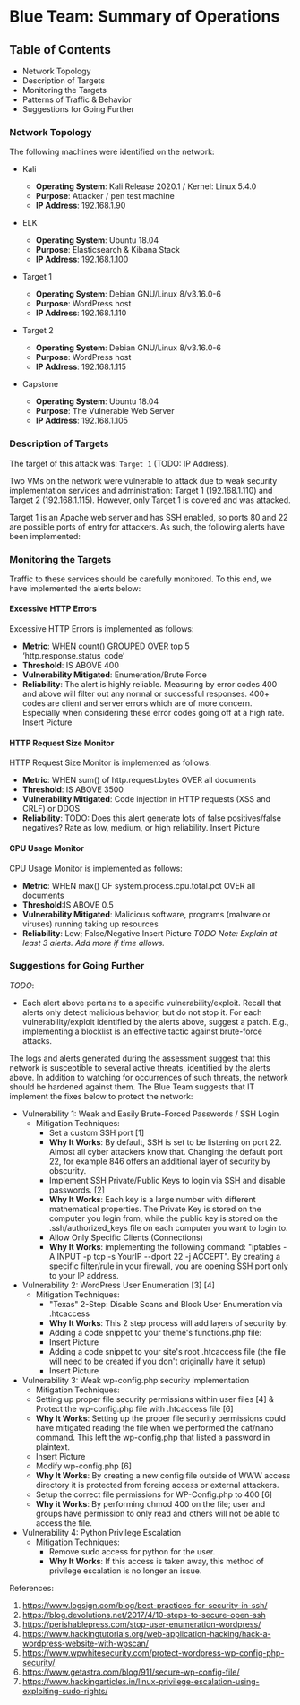 # Blue Team: Summary of Operations

## Table of Contents
- Network Topology
- Description of Targets
- Monitoring the Targets
- Patterns of Traffic & Behavior
- Suggestions for Going Further

### Network Topology


The following machines were identified on the network:

- Kali
  - **Operating System**: Kali Release 2020.1 / Kernel: Linux 5.4.0
  - **Purpose**: Attacker / pen test machine
  - **IP Address**: 192.168.1.90

- ELK
  - **Operating System**: Ubuntu 18.04
  - **Purpose**: Elasticsearch & Kibana Stack
  - **IP Address**: 192.168.1.100

- Target 1
  - **Operating System**: Debian GNU/Linux 8/v3.16.0-6
  - **Purpose**: WordPress host
  - **IP Address**: 192.168.1.110

- Target 2
  - **Operating System**: Debian GNU/Linux 8/v3.16.0-6
  - **Purpose**: WordPress host
  - **IP Address**: 192.168.1.115

- Capstone
  - **Operating System**: Ubuntu 18.04
  - **Purpose**: The Vulnerable Web Server
  - **IP Address**: 192.168.1.105


### Description of Targets

The target of this attack was: `Target 1` (TODO: IP Address).

Two VMs on the network were vulnerable to attack due to weak security implementation services and administration: Target 1 (192.168.1.110) and Target 2 (192.168.1.115). However, only Target 1 is covered and was attacked.

Target 1 is an Apache web server and has SSH enabled, so ports 80 and 22 are possible ports of entry for attackers. As such, the following alerts have been implemented:

### Monitoring the Targets

Traffic to these services should be carefully monitored. To this end, we have implemented the alerts below:

#### Excessive HTTP Errors

Excessive HTTP Errors is implemented as follows:
  - **Metric**: 
    WHEN count() GROUPED OVER top 5 ‘http.response.status_code’
  - **Threshold**: IS ABOVE 400
  - **Vulnerability Mitigated**: Enumeration/Brute Force
  - **Reliability**: The alert is highly reliable. Measuring by error codes 400 and above will filter out any normal or successful responses. 400+ codes are client and server errors which are of more concern. Especially when considering these error codes going off at a high rate.
Insert Picture


#### HTTP Request Size Monitor
HTTP Request Size Monitor is implemented as follows:
  - **Metric**: WHEN sum() of http.request.bytes OVER all documents
  - **Threshold**: IS ABOVE 3500
  - **Vulnerability Mitigated**: Code injection in HTTP requests (XSS and CRLF) or DDOS
  - **Reliability**: TODO: Does this alert generate lots of false positives/false negatives? Rate as low, medium, or high reliability.
Insert Picture

#### CPU Usage Monitor
CPU Usage Monitor is implemented as follows:
  - **Metric**: WHEN max() OF system.process.cpu.total.pct OVER all documents
  - **Threshold**:IS ABOVE 0.5
  - **Vulnerability Mitigated**: Malicious software, programs (malware or viruses) running taking up resources
  - **Reliability**: Low; False/Negative
Insert Picture
_TODO Note: Explain at least 3 alerts. Add more if time allows._

### Suggestions for Going Further
_TODO_: 
- Each alert above pertains to a specific vulnerability/exploit. Recall that alerts only detect malicious behavior, but do not stop it. For each vulnerability/exploit identified by the alerts above, suggest a patch. E.g., implementing a blocklist is an effective tactic against brute-force attacks.

The logs and alerts generated during the assessment suggest that this network is susceptible to several active threats, identified by the alerts above. In addition to watching for occurrences of such threats, the network should be hardened against them. The Blue Team suggests that IT implement the fixes below to protect the network:
- Vulnerability 1: Weak and Easily Brute-Forced Passwords / SSH Login
  - Mitigation Techniques:
    - Set a custom SSH port [1]
    - **Why It Works**: By default,  SSH is set to be listening on port 22. Almost all cyber attackers know that. Changing the default port 22, for example 846 offers an additional layer of security by obscurity.
    - Implement SSH Private/Public Keys to login via SSH and disable passwords. [2]
    - **Why It Works**: Each key is a large number with different mathematical properties. The Private Key is stored on the computer you login from, while the public key is stored on the .ssh/authorized_keys file on each computer you want to login to.
    - Allow Only Specific Clients (Connections)
    - **Why It Works**: implementing the following command: "iptables -A INPUT -p tcp -s YourIP --dport 22 -j ACCEPT". By creating a specific filter/rule in your firewall, you are opening SSH port only to your IP address.
- Vulnerability 2: WordPress User Enumeration [3] [4]
  - Mitigation Techniques: 
    - "Texas" 2-Step: Disable Scans and Block User Enumeration via .htcaccess
    - **Why It Works**: This 2 step process will add layers of security by:
    - Adding a code snippet to your theme's functions.php file:
    - Insert Picture
    - Adding a code snippet to your site's root .htcaccess file (the file will need to be created if you don't originally have it setup)
    - Insert Picture
- Vulnerability 3: Weak wp-config.php security implementation
  - Mitigation Techniques:
  - Setting up proper file security permissions within user files [4] & Protect the wp-config.php file with .htcaccess file [6]
  - **Why It Works**: Setting up the proper file security permissions could have mitigated reading the file when we performed the cat/nano command. This left the wp-config.php that listed a password in plaintext.
  - Insert Picture
  - Modify wp-config.php [6]
  - **Why It Works**: By creating a new config file outside of WWW access directory it is protected from foreing access or external attackers.
  - Setup the correct file permissions for WP-Config.php to 400 [6]
  - **Why it Works**: By performing chmod 400 on the file; user and groups have permission to only read and others will not be able to access the file.
- Vulnerability 4: Python Privilege Escalation
  - Mitigation Techniques: 
    - Remove sudo access for python for the user.
    - **Why It Works**: If this access is taken away, this method of privilege escalation is no longer an issue.

References:
1. https://www.logsign.com/blog/best-practices-for-security-in-ssh/
2. https://blog.devolutions.net/2017/4/10-steps-to-secure-open-ssh
3. https://perishablepress.com/stop-user-enumeration-wordpress/
4. https://www.hackingtutorials.org/web-application-hacking/hack-a-wordpress-website-with-wpscan/
5. https://www.wpwhitesecurity.com/protect-wordpress-wp-config-php-security/
6. https://www.getastra.com/blog/911/secure-wp-config-file/
7. https://www.hackingarticles.in/linux-privilege-escalation-using-exploiting-sudo-rights/


